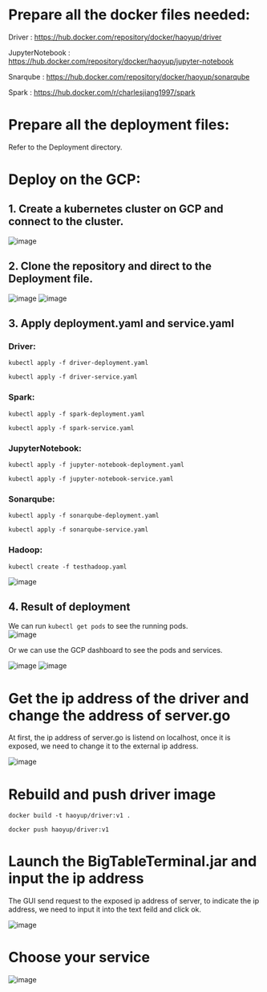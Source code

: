 # Prepare all the docker files needed:
 Driver : https://hub.docker.com/repository/docker/haoyup/driver  
   
 JupyterNotebook : https://hub.docker.com/repository/docker/haoyup/jupyter-notebook  
   
 Snarqube : https://hub.docker.com/repository/docker/haoyup/sonarqube  
   
 Spark : https://hub.docker.com/r/charlesjiang1997/spark  
   
# Prepare all the deployment files:
 Refer to the Deployment directory.
# Deploy on the GCP:
## 1. Create a kubernetes cluster on GCP and connect to the cluster.
![image](https://user-images.githubusercontent.com/54975123/142711083-04443020-5f2d-46f8-aee4-5a4b5a09b677.png)
## 2. Clone the repository and direct to the Deployment file.
![image](https://user-images.githubusercontent.com/54975123/142711269-6c4cd9f8-8058-46d9-8a0b-f2e1931aec4c.png)
![image](https://user-images.githubusercontent.com/54975123/142711275-845eba26-0507-41a6-85ca-ce09db619f1a.png)

## 3. Apply deployment.yaml and service.yaml
### Driver:
```kubectl apply -f driver-deployment.yaml```   
  
```kubectl apply -f driver-service.yaml```  
  
### Spark:
```kubectl apply -f spark-deployment.yaml```  
  
```kubectl apply -f spark-service.yaml```  
  
### JupyterNotebook:
```kubectl apply -f jupyter-notebook-deployment.yaml```  
  
```kubectl apply -f jupyter-notebook-service.yaml```  
  
### Sonarqube:
```kubectl apply -f sonarqube-deployment.yaml```  
  
```kubectl apply -f sonarqube-service.yaml```  
  
### Hadoop:
```kubectl create -f testhadoop.yaml```  
  
![image](https://user-images.githubusercontent.com/54975123/142711283-26e3c781-3750-4285-8a78-d6b2bbfb4c80.png)

## 4. Result of deployment
We can run ```kubectl get pods``` to see the running pods.  
  ![image](https://user-images.githubusercontent.com/54975123/142711837-49666268-49e7-4f1e-9f8e-bb041be2a9da.png)  
  
Or we can use the GCP dashboard to see the pods and services.  
  
![image](https://user-images.githubusercontent.com/54975123/142711859-e4d47001-b008-4338-b6a8-641ced20fd39.png)
![image](https://user-images.githubusercontent.com/54975123/142711862-84ac4f5e-c6d1-41ef-a769-6df66081bc11.png)

# Get the ip address of the driver and change the address of server.go
At first, the ip address of server.go is listend on localhost, once it is exposed, we need to change it to the external ip address.  
  
![image](https://user-images.githubusercontent.com/54975123/142711303-68a19398-0390-4ff1-be35-00ff9d501501.png)

# Rebuild and push driver image
```docker build -t haoyup/driver:v1 .```  
  
```docker push haoyup/driver:v1```  
  
# Launch the BigTableTerminal.jar and input the ip address
The GUI send request to the exposed ip address of server, to indicate the ip address, we need to input it into the text feild and click ok.  
  
![image](https://user-images.githubusercontent.com/54975123/142711326-277facce-7041-434a-88d7-0249fca020ee.png)

# Choose your service
![image](https://user-images.githubusercontent.com/54975123/142711331-ceba2b7f-e050-4b6a-857a-11770105d169.png)
